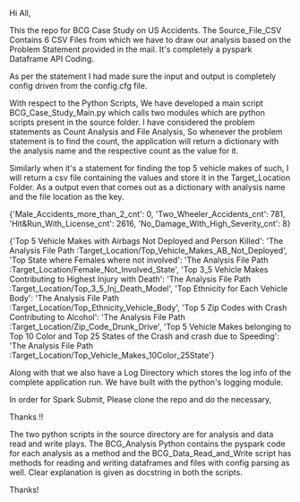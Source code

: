 Hi All,

This the repo for BCG Case Study on US Accidents. The Source_File_CSV Contains 6 CSV Files from which we have to draw our analysis based on the Problem Statement provided in the mail. It's completely a pyspark Dataframe API Coding.

As per the statement I had made sure the input and output is completely config driven from the config.cfg file.

With respect to the Python Scripts, We have developed a main script BCG_Case_Study_Main.py which calls two modules which are python scripts present in the source folder.
I have considered the problem statements as Count Analysis and File Analysis, So whenever the problem statement is to find the count, the application will return a dictionary with the analysis name and the respective count as the value for it.

Similarly when it's a statement for finding the top 5 vehicle makes of such, I will return a csv file containing the values and store it in the Target_Location Folder. As a output even that comes out as a dictionary with analysis name and the file location as the key.

{'Male_Accidents_more_than_2_cnt': 0, 'Two_Wheeler_Accidents_cnt': 781, 'Hit&Run_With_License_cnt': 2616, 'No_Damage_With_High_Severity_cnt': 8}


{'Top 5 Vehicle Makes with Airbags Not Deployed and Person Killed': 'The Analysis File Path :Target_Location/Top_Vehicle_Makes_AB_Not_Deployed', 'Top State where Females where not involved': 'The Analysis File Path :Target_Location/Female_Not_Involved_State', 'Top 3_5 Vehicle Makes Contributing to Highest Injury with Death': 'The Analysis File Path :Target_Location/Top_3_5_Inj_Death_Model', 'Top Ethnicity for Each Vehicle Body': 'The Analysis File Path :Target_Location/Top_Ethnicity_Vehicle_Body', 'Top 5 Zip Codes with Crash Contributing to Alcohol': 'The Analysis File Path :Target_Location/Zip_Code_Drunk_Drive', 'Top 5 Vehicle Makes belonging to Top 10 Color and Top 25 States of the Crash and crash due to Speeding': 'The Analysis File Path :Target_Location/Top_Vehicle_Makes_10Color_25State'}


Along with that we also have a Log Directory which stores the log info of the complete application run. We have built with the python's logging module.

In order for Spark Submit, Please clone the repo and do the necessary,

Thanks !!

The two python scripts in the source directory are for analysis and data read and write plays. The BCG_Analysis Python contains the pyspark code for each analysis as a method and the BCG_Data_Read_and_Write script has methods for reading and writing dataframes and files with config parsing as well. Clear explanation is given as docstring in both the scripts.

Thanks!



